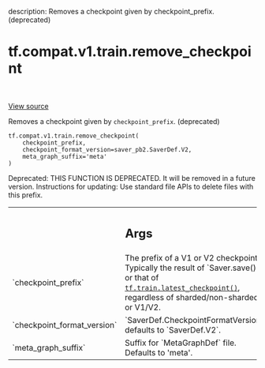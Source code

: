 description: Removes a checkpoint given by checkpoint_prefix. (deprecated)

<div itemscope itemtype="http://developers.google.com/ReferenceObject">
<meta itemprop="name" content="tf.compat.v1.train.remove_checkpoint" />
<meta itemprop="path" content="Stable" />
</div>

# tf.compat.v1.train.remove_checkpoint

<!-- Insert buttons and diff -->

<table class="tfo-notebook-buttons tfo-api nocontent" align="left">

</table>

<a target="_blank" class="external" href="/code/stable/tensorflow/python/checkpoint/checkpoint_management.py">View source</a>



Removes a checkpoint given by `checkpoint_prefix`. (deprecated)


<pre class="devsite-click-to-copy prettyprint lang-py tfo-signature-link">
<code>tf.compat.v1.train.remove_checkpoint(
    checkpoint_prefix,
    checkpoint_format_version=saver_pb2.SaverDef.V2,
    meta_graph_suffix=&#x27;meta&#x27;
)
</code></pre>



<!-- Placeholder for "Used in" -->

Deprecated: THIS FUNCTION IS DEPRECATED. It will be removed in a future version.
Instructions for updating:
Use standard file APIs to delete files with this prefix.

<!-- Tabular view -->
 <table class="responsive fixed orange">
<colgroup><col width="214px"><col></colgroup>
<tr><th colspan="2"><h2 class="add-link">Args</h2></th></tr>

<tr>
<td>
`checkpoint_prefix`<a id="checkpoint_prefix"></a>
</td>
<td>
The prefix of a V1 or V2 checkpoint. Typically the result
of `Saver.save()` or that of <a href="../../../../tf/train/latest_checkpoint.md"><code>tf.train.latest_checkpoint()</code></a>, regardless of
sharded/non-sharded or V1/V2.
</td>
</tr><tr>
<td>
`checkpoint_format_version`<a id="checkpoint_format_version"></a>
</td>
<td>
`SaverDef.CheckpointFormatVersion`, defaults to
`SaverDef.V2`.
</td>
</tr><tr>
<td>
`meta_graph_suffix`<a id="meta_graph_suffix"></a>
</td>
<td>
Suffix for `MetaGraphDef` file. Defaults to 'meta'.
</td>
</tr>
</table>

